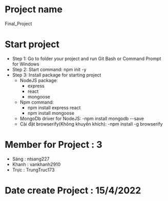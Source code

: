 # Project name
Final_Project
# Start project
- Step 1: Go to folder your project and run Git Bash or Command Prompt for Windows
- Step 2: Start command: npm init -y
- Step 3: Install package for starting project
  - NodeJS package: 
    - express 
    - react 
    - mongoose
  - Npm command: 
    - npm install express react
    - npm install mongoose
  - MongoDb driver for NodeJS:
    -npm install mongodb --save
  - Cài đặt browserify(Không khuyến khích): 
    -npm install -g browserify
# Member for Project : 3
 - Sáng : ntsang227
 - Khanh : vankhanh2910
 - Trực : TrungTruc173
# Date create Project : 15/4/2022 
